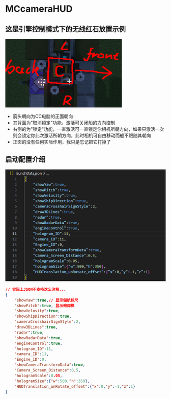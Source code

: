 # MCcameraHUD
## 这是引擎控制模式下的无线红石放置示例
![放置位置示例](https://raw.githubusercontent.com/wufafihfi/MCcameraHUD/refs/heads/main/image/ab2dc6a6-e064-4301-b1e9-7742f9a5e4b1.png "放置位置示例")
- 箭头朝向为CC电脑的正面朝向
- 其背面为"取消锁定"功能，激活可关闭船的方向控制
- 右侧的为"锁定"功能，一直激活可一直锁定你相机所朝方向，如果只激活一次则会锁定你此次激活所朝方向，此时相机可自由移动而船不跟随其朝向
- 正面的没有任何实际作用，我只是忘记把它打掉了
## 启动配置介绍
![启动配置示例](https://raw.githubusercontent.com/wufafihfi/MCcameraHUD/refs/heads/main/image/94feea1a-2e2d-4a0e-b410-0ea227a90d29.png "启动配置示例")
```json
// 实际上JSON不支持这么注释...
{
    "showYaw":true,// 显示偏航标尺
    "showPitch":true, 显示俯仰梯
    "showVelosity":true,
    "showShipDirection":true,
    "cameraCrosshairSignStyle":2,
    "draw3DLines":true,
    "radar":true,
    "showRadarData":true,
    "engineControl":true,
    "hologram_ID":11,
    "camera_ID":11,
    "Engine_ID":0,
    "showCameraTransformData":true,
    "Camera_Screen_Distance":0.5,
    "hologramScale":0.05,
    "hologramSize":{"w":500,"h":350},
    "HUDTranslation_unRotate_offset":{"x":0,"y":-1,"z":1}
}
```
